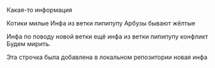 Какая-то информация

Котики милые
Инфа из ветки пипипупу
Арбузы бывают жёлтые

Инфа по поводу новой ветки
ещё инфа из ветки пипипупу
конфликт
Будем мирить.

Эта строчка была добавлена в локальном репозитории
новая инфа
